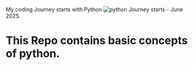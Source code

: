 My coding Journey starts with Python ![python](https://github.com/user-attachments/assets/bfed2d64-8241-4d7c-952b-db2404afe49c)
Journey starts - June 2025.

# This Repo contains basic concepts of python.

